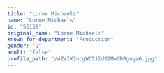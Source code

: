 ```yaml
---
title: "Lorne Michaels"
name: "Lorne Michaels"
id: "56158"
original_name: "Lorne Michaels"
known_for_department: "Production"
gender: "2"
adult: "false"
profile_path: "/4ZxIX3ncgWC51Zd02MwGDBguga6.jpg"
---
```

